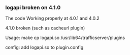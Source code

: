 ### logapi broken on 4.1.0

The code Working properly at 4.0.1 and 4.0.2

4.1.0 broken (such as cacheurl plugin)

Usage:
	make
	cp logapi.so /usr/lib64/trafficserver/plugins

config:
	add logapi.so to plugin.config



